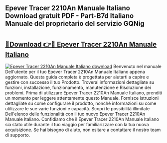 ## Epever Tracer 2210An Manuale Italiano Download gratuit PDF - Part-B7d Italiano Manuale del proprietario del servizio GQNig

# <h2><a href="http://dfbry1.blite.top/?on=Epever+Tracer+2210An+Manuale+Italiano">🔗Download 👉🔴 Epever Tracer 2210An Manuale Italiano</a></h2>

[![Epever Tracer 2210An Manuale Italiano download](https://i.imgur.com/lujVjoI.png)](http://dfbry1.blite.top/?on=Epever+Tracer+2210An+Manuale+Italiano)
Benvenuto nel manuale Dell'utente per il tuo Epever Tracer 2210An Manuale Italiano appena aggiornato. Questa guida completa è progettata per aiutarti a capire e gestire con successo il tuo Prodotto. Troverai informazioni dettagliate su funzioni, installazione, funzionamento, manutenzione e Risoluzione dei problemi. Prima di utilizzare Epever Tracer 2210An Manuale Italiano, prenditi un momento per leggere attentamente questo Manuale. Fornisce istruzioni dettagliate su come configurare il prodotto, nonché informazioni su come utilizzare le sue varie funzioni e capacità. Scopri le possibilità illimitate Dell'elenco delle funzionalità con il tuo nuovo Epever Tracer 2210An Manuale Italiano. Confidiamo che il Epever Tracer 2210An Manuale Italiano sia stato utile durante il tuo viaggio per familiarizzare con la tua nuova acquisizione. Se hai bisogno di aiuto, non esitare a contattare il nostro team di supporto.
